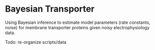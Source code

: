 # Bayesian Transporter

Using Bayesian inference to estimate model parameters (rate constants, noise) for membrane transporter proteins given noisy electrophysiology data.

Todo:
re-organize scripts/data
